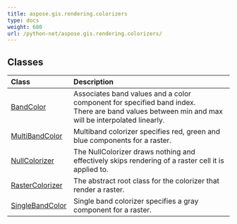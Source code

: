 ```yaml
---
title: aspose.gis.rendering.colorizers
type: docs
weight: 680
url: /python-net/aspose.gis.rendering.colorizers/
---
```





## **Classes**
| **Class** | **Description** |
| :- | :- |
| [BandColor](/psd/python-net/aspose.gis.rendering.colorizers/bandcolor/) | Associates band values and a color component for specified band index.<br/>            There are band values between min and max will be interpolated linearly. |
| [MultiBandColor](/psd/python-net/aspose.gis.rendering.colorizers/multibandcolor/) | Multiband colorizer specifies red, green and blue components for a raster. |
| [NullColorizer](/psd/python-net/aspose.gis.rendering.colorizers/nullcolorizer/) | The <c>NullColorizer</c> draws nothing and effectively skips rendering of a raster cell it is applied to. |
| [RasterColorizer](/psd/python-net/aspose.gis.rendering.colorizers/rastercolorizer/) | The abstract root class for the colorizer that render a raster. |
| [SingleBandColor](/psd/python-net/aspose.gis.rendering.colorizers/singlebandcolor/) | Single band colorizer specifies a gray component for a raster. |
